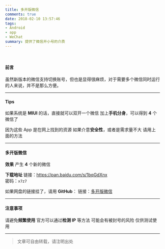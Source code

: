 ```yaml
---
title: 多开版微信
comments: true
date: 2018-02-10 13:57:46
tags: 
- Android
- app
- WeChat
summary: 提供了微信开小号的介质
---
```


&nbsp;

#### 前言
虽然新版本的微信支持切换账号，但也是显得很麻烦，对于需要多个微信同时运行的人来说，并不是那么方便。

---

#### Tips
如果系统是 **MIUI** 的话，直接就可以双开一个微信
加上**手机分身**，可以得到 **4** 个微信了

因为这些 App 是在网上找到的资源
如果介意**安全性**，或者是需求量不大
请用上面的方法

---

#### 多开版微信

**效果**
产生 **4** 个新的微信

**下载地址**
链接：https://pan.baidu.com/s/1bqGdXnx  
密码：`x7z7`

如果网盘的链接挂了，请用 **GitHub**：
链接：[多开版微信](https://github.com/linyuxuanlin/Awsome-Android-apps/tree/master/%E5%A4%9A%E5%BC%80%E7%89%88%E5%BE%AE%E4%BF%A1)

---

#### 注意事项

请避免**频繁使用**
官方可以通过**检测 IP** 等方法
可能会有被封号的风险
仅供测试使用


---


> 文章可自由转载，请注明出处